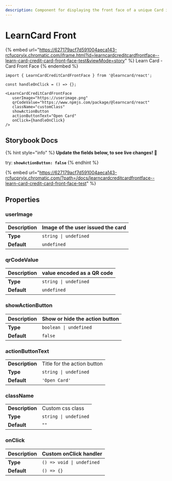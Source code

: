 ```yaml
---
description: Component for displaying the front face of a unique Card issued to a user
---
```


# LearnCard Front

{% embed url="https://627179acf7d591004aeca143-rcfucpryjx.chromatic.com/iframe.html?id=learncardcreditcardfrontface--learn-card-credit-card-front-face-test&viewMode=story" %}
Learn Card - Card Front Face
{% endembed %}

```tsx
import { LearnCardCreditCardFrontFace } from '@learncard/react';

const handleOnClick = () => {};

<LearnCardCreditCardFrontFace
   userImage="https://userimage.png"
   qrCodeValue="https://www.npmjs.com/package/@learncard/react"
   className="customClass"
   showActionButton
   actionButtonText="Open Card"
   onClick={handleOnClick}
/>
```

## Storybook Docs

{% hint style="info" %}
**Update the fields below, to see live changes! 🚀**

try: **`showActionButton: false`**
{% endhint %}

{% embed url="https://627179acf7d591004aeca143-rcfucpryjx.chromatic.com/?path=/docs/learncardcreditcardfrontface--learn-card-credit-card-front-face-test" %}



## Properties

### userImage

| **Description** | Image of the user issued the card |
| --------------- | --------------------------------- |
| **Type**        | `string \| undefined`             |
| **Default**     | `undefined`                       |

### qrCodeValue

| **Description** | value encoded as a QR code |
| --------------- | -------------------------- |
| **Type**        | `string \| undefined`      |
| **Default**     | `undefined`                |

### showActionButton

| **Description** | Show or hide the action button |
| --------------- | ------------------------------ |
| **Type**        | `boolean \| undefined`         |
| **Default**     | `false`                        |

### actionButtonText

|                 |                             |
| --------------- | --------------------------- |
| **Description** | Title for the action button |
| **Type**        | `string \| undefined`       |
| **Default**     | `'Open Card'`               |

### className

|                 |                       |
| --------------- | --------------------- |
| **Description** | Custom css class      |
| **Type**        | `string \| undefined` |
| **Default**     | `""`                  |

### onClick

| **Description** | Custom onClick handler    |
| --------------- | ------------------------- |
| **Type**        | `() => void \| undefined` |
| **Default**     | `() => {}`                |





